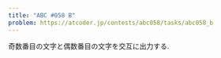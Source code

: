 ```yaml
---
title: "ABC #058 B"
problem: https://atcoder.jp/contests/abc058/tasks/abc058_b
---
```

奇数番目の文字と偶数番目の文字を交互に出力する.
